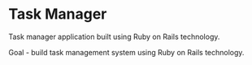 
# Task Manager
Task manager application built using Ruby on Rails technology.

Goal - build task management system using Ruby on Rails technology.


